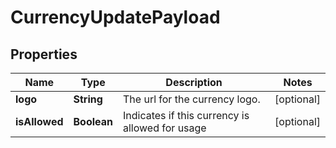 
# CurrencyUpdatePayload

## Properties
Name | Type | Description | Notes
------------ | ------------- | ------------- | -------------
**logo** | **String** | The url for the currency logo. |  [optional]
**isAllowed** | **Boolean** | Indicates if this currency is allowed for usage |  [optional]



